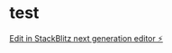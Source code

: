 # test

[Edit in StackBlitz next generation editor ⚡️](https://stackblitz.com/~/github.com/Yos66/test)